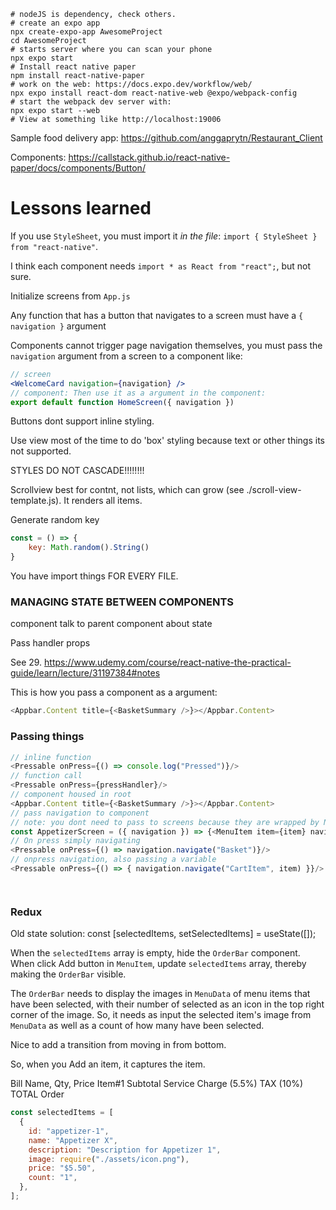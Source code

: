 ```shell
# nodeJS is dependency, check others.
# create an expo app
npx create-expo-app AwesomeProject
cd AwesomeProject
# starts server where you can scan your phone
npx expo start
# Install react native paper
npm install react-native-paper
# work on the web: https://docs.expo.dev/workflow/web/
npx expo install react-dom react-native-web @expo/webpack-config
# start the webpack dev server with:
npx expo start --web
# View at something like http://localhost:19006
```

Sample food delivery app:
https://github.com/anggaprytn/Restaurant_Client

Components:
https://callstack.github.io/react-native-paper/docs/components/Button/

# Lessons learned

If you use `StyleSheet`, you must import it _in the file_: `import { StyleSheet } from "react-native"`.

I think each component needs `import * as React from "react";`, but not sure.

Initialize screens from `App.js`

Any function that has a button that navigates to a screen must have a `{ navigation }` argument

Components cannot trigger page navigation themselves, you must pass the `navigation` argument from a screen to a component like:

```jsx
// screen
<WelcomeCard navigation={navigation} />
// component: Then use it as a argument in the component:
export default function HomeScreen({ navigation })
```

Buttons dont support inline styling.

Use view most of the time to do 'box' styling because text or other things its not supported.

STYLES DO NOT CASCADE!!!!!!!!

Scrollview best for contnt, not lists, which can grow (see ./scroll-view-template.js). It renders all items.

Generate random key

```js
const = () => {
    key: Math.random().String()
}
```

You have import things FOR EVERY FILE.

### MANAGING STATE BETWEEN COMPONENTS

component talk to parent component about state

Pass handler props

See 29.
https://www.udemy.com/course/react-native-the-practical-guide/learn/lecture/31197384#notes

This is how you pass a component as a argument:

```javascript
<Appbar.Content title={<BasketSummary />}></Appbar.Content>
```

### Passing things

```javascript
// inline function
<Pressable onPress={() => console.log("Pressed")}/>
// function call
<Pressable onPress={pressHandler}/>
// component housed in root
<Appbar.Content title={<BasketSummary />}></Appbar.Content>
// pass navigation to component
// note: you dont need to pass to screens because they are wrapped by Nav in App.js
const AppetizerScreen = ({ navigation }) => {<MenuItem item={item} navigation={navigation} />}
// On press simply navigating
<Pressable onPress={() => navigation.navigate("Basket")}/>
// onpress navigation, also passing a variable
<Pressable onPress={() => { navigation.navigate("CartItem", item) }}/>




```

### Redux

Old state solution: const [selectedItems, setSelectedItems] = useState([]);

When the `selectedItems` array is empty, hide the `OrderBar` component.
When click Add button in `MenuItem`, update `selectedItems` array, thereby making the `OrderBar` visible.

The `OrderBar` needs to display the images in `MenuData` of menu items that have been selected, with their number of selected as an icon in the top right corner of the image. So, it needs as input the selected item's image from `MenuData` as well as a count of how many have been selected.

Nice to add a transition from moving in from bottom.

So, when you Add an item, it captures the item.

Bill
Name, Qty, Price
Item#1
Subtotal
Service Charge (5.5%)
TAX (10%)
TOTAL
Order

```js
const selectedItems = [
  {
    id: "appetizer-1",
    name: "Appetizer X",
    description: "Description for Appetizer 1",
    image: require("./assets/icon.png"),
    price: "$5.50",
    count: "1",
  },
];
```
